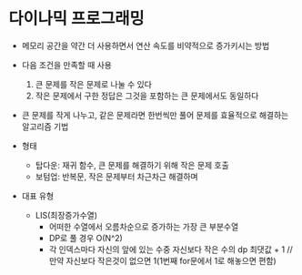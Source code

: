 # 다이나믹 프로그래밍
* 메모리 공간을 약간 더 사용하면서 연산 속도를 비약적으로 증가키시는 방법
* 다음 조건을 만족할 때 사용
  1. 큰 문제를 작은 문제로 나눌 수 있다
  2. 작은 문제에서 구한 정답은 그것을 포함하는 큰 문제에서도 동일하다
* 큰 문제를 작게 나누고, 같은 문제라면 한번씩만 풀어 문제를 효율적으로 해결하는 알고리즘 기법
* 형태
  * 탑다운: 재귀 함수, 큰 문제를 해결하기 위해 작은 문제 호출
  * 보텀업: 반복문, 작은 문제부터 차근차근 해결하며 


* 대표 유형
  * LIS(최장증가수열)
    *  어떠한 수열에서 오름차순으로 증가하는 가장 큰 부분수열
    *  DP로 풀 경우 O(N^2)
    *  각 인덱스마다 자신의 앞에 있는 수중 자신보다 작은 수의 dp 최댓값 + 1 // 만약 자신보다 작은것이 없으면 1(1번째 for문에서 1로 해놓으면 편함)
